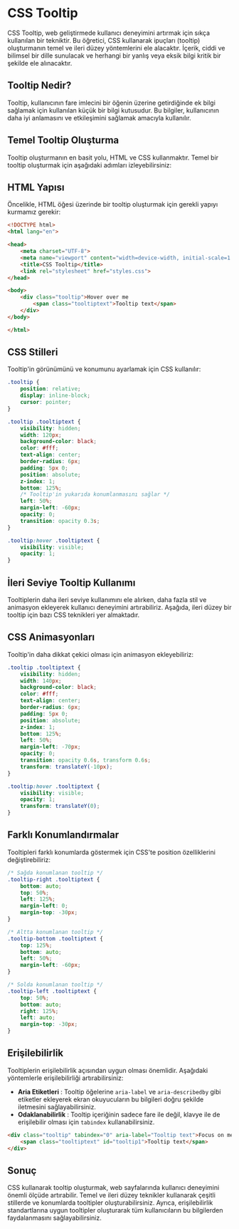 # CSS Tooltip

CSS Tooltip, web geliştirmede kullanıcı deneyimini artırmak için sıkça kullanılan bir tekniktir. Bu öğretici, CSS kullanarak ipuçları (tooltip) oluşturmanın temel ve ileri düzey yöntemlerini ele alacaktır. İçerik, ciddi ve bilimsel bir dille sunulacak ve herhangi bir yanlış veya eksik bilgi kritik bir şekilde ele alınacaktır.

## Tooltip Nedir?

Tooltip, kullanıcının fare imlecini bir öğenin üzerine getirdiğinde ek bilgi sağlamak için kullanılan küçük bir bilgi kutusudur. Bu bilgiler, kullanıcının daha iyi anlamasını ve etkileşimini sağlamak amacıyla kullanılır.

## Temel Tooltip Oluşturma

Tooltip oluşturmanın en basit yolu, HTML ve CSS kullanmaktır. Temel bir tooltip oluşturmak için aşağıdaki adımları izleyebilirsiniz:

## HTML Yapısı

Öncelikle, HTML öğesi üzerinde bir tooltip oluşturmak için gerekli yapıyı kurmamız gerekir:

```html
<!DOCTYPE html>
<html lang="en">

<head>
    <meta charset="UTF-8">
    <meta name="viewport" content="width=device-width, initial-scale=1.0">
    <title>CSS Tooltip</title>
    <link rel="stylesheet" href="styles.css">
</head>

<body>
    <div class="tooltip">Hover over me
        <span class="tooltiptext">Tooltip text</span>
    </div>
</body>

</html>
```

## CSS Stilleri

Tooltip'in görünümünü ve konumunu ayarlamak için CSS kullanılır:

```css
.tooltip {
    position: relative;
    display: inline-block;
    cursor: pointer;
}

.tooltip .tooltiptext {
    visibility: hidden;
    width: 120px;
    background-color: black;
    color: #fff;
    text-align: center;
    border-radius: 6px;
    padding: 5px 0;
    position: absolute;
    z-index: 1;
    bottom: 125%;
    /* Tooltip'in yukarıda konumlanmasını sağlar */
    left: 50%;
    margin-left: -60px;
    opacity: 0;
    transition: opacity 0.3s;
}

.tooltip:hover .tooltiptext {
    visibility: visible;
    opacity: 1;
}
```

## İleri Seviye Tooltip Kullanımı

Tooltiplerin daha ileri seviye kullanımını ele alırken, daha fazla stil ve animasyon ekleyerek kullanıcı deneyimini artırabiliriz. Aşağıda, ileri düzey bir tooltip için bazı CSS teknikleri yer almaktadır.

## CSS Animasyonları

Tooltip'in daha dikkat çekici olması için animasyon ekleyebiliriz:

```css
.tooltip .tooltiptext {
    visibility: hidden;
    width: 140px;
    background-color: black;
    color: #fff;
    text-align: center;
    border-radius: 6px;
    padding: 5px 0;
    position: absolute;
    z-index: 1;
    bottom: 125%;
    left: 50%;
    margin-left: -70px;
    opacity: 0;
    transition: opacity 0.6s, transform 0.6s;
    transform: translateY(-10px);
}

.tooltip:hover .tooltiptext {
    visibility: visible;
    opacity: 1;
    transform: translateY(0);
}
```

## Farklı Konumlandırmalar

Tooltipleri farklı konumlarda göstermek için CSS'te position özelliklerini değiştirebiliriz:

```css
/* Sağda konumlanan tooltip */
.tooltip-right .tooltiptext {
    bottom: auto;
    top: 50%;
    left: 125%;
    margin-left: 0;
    margin-top: -30px;
}

/* Altta konumlanan tooltip */
.tooltip-bottom .tooltiptext {
    top: 125%;
    bottom: auto;
    left: 50%;
    margin-left: -60px;
}

/* Solda konumlanan tooltip */
.tooltip-left .tooltiptext {
    top: 50%;
    bottom: auto;
    right: 125%;
    left: auto;
    margin-top: -30px;
}
```

## Erişilebilirlik

Tooltiplerin erişilebilirlik açısından uygun olması önemlidir. Aşağıdaki yöntemlerle erişilebilirliği artırabilirsiniz:

* **Aria Etiketleri** : Tooltip öğelerine `aria-label` ve `aria-describedby` gibi etiketler ekleyerek ekran okuyucuların bu bilgileri doğru şekilde iletmesini sağlayabilirsiniz.
* **Odaklanabilirlik** : Tooltip içeriğinin sadece fare ile değil, klavye ile de erişilebilir olması için `tabindex` kullanabilirsiniz.

```html
<div class="tooltip" tabindex="0" aria-label="Tooltip text">Focus on me
    <span class="tooltiptext" id="tooltip1">Tooltip text</span>
</div>
```

## Sonuç

CSS kullanarak tooltip oluşturmak, web sayfalarında kullanıcı deneyimini önemli ölçüde artırabilir. Temel ve ileri düzey teknikler kullanarak çeşitli stillerde ve konumlarda tooltipler oluşturabilirsiniz. Ayrıca, erişilebilirlik standartlarına uygun tooltipler oluşturarak tüm kullanıcıların bu bilgilerden faydalanmasını sağlayabilirsiniz.
